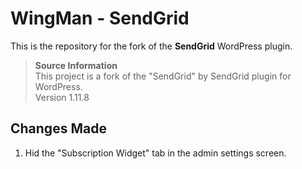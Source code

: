 # WingMan - SendGrid

This is the repository for the fork of the **SendGrid** WordPress plugin. 

> **Source Information**   
> This project is a fork of the "SendGrid" by SendGrid plugin for WordPress.   
> Version 1.11.8

## Changes Made
1. Hid the "Subscription Widget" tab in the admin settings screen.